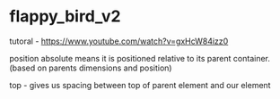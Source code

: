 # flappy_bird_v2

tutoral - https://www.youtube.com/watch?v=gxHcW84izz0

position absolute means it is positioned relative to its parent container. (based on parents dimensions and position)

top - gives us spacing between top of parent element and our element